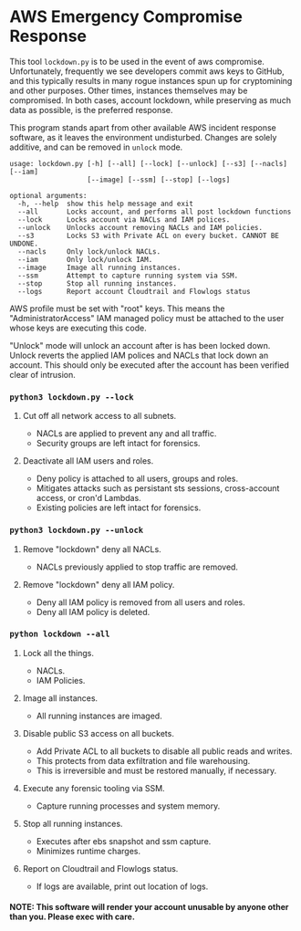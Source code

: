 # AWS Emergency Compromise Response

This tool `lockdown.py` is to be used in the event of aws compromise.  Unfortunately,
frequently we see developers commit aws keys to GitHub, and this typically results in many rogue
instances spun up for cryptomining and other purposes.  Other times, instances themselves may be
compromised. In both cases, account lockdown, while preserving as much data as possible, is the
preferred response.

This program stands apart from other available AWS incident response software, as it leaves the
environment undisturbed.  Changes are solely additive, and can be removed in `unlock` mode.


```
usage: lockdown.py [-h] [--all] [--lock] [--unlock] [--s3] [--nacls] [--iam]
                   [--image] [--ssm] [--stop] [--logs]

optional arguments:
  -h, --help  show this help message and exit
  --all       Locks account, and performs all post lockdown functions
  --lock      Locks account via NACLs and IAM polices.
  --unlock    Unlocks account removing NACLs and IAM policies.
  --s3        Locks S3 with Private ACL on every bucket. CANNOT BE UNDONE.
  --nacls     Only lock/unlock NACLs.
  --iam       Only lock/unlock IAM.
  --image     Image all running instances.
  --ssm       Attempt to capture running system via SSM.
  --stop      Stop all running instances.
  --logs      Report account Cloudtrail and Flowlogs status
```


AWS profile must be set with "root" keys.  This means the "AdministratorAccess" IAM managed
policy must be attached to the user whose keys are executing this code.


"Unlock" mode will unlock an account after is has been locked down.  Unlock reverts the
applied IAM polices and NACLs that lock down an account.  This should only be executed after
the account has been verified clear of intrusion.


### `python3 lockdown.py --lock`


1. Cut off all network access to all subnets.
   * NACLs are applied to prevent any and all traffic.
   * Security groups are left intact for forensics.
  

2. Deactivate all IAM users and roles.
   * Deny policy is attached to all users, groups and roles.
   * Mitigates attacks such as persistant sts sessions, cross-account access, or cron'd Lambdas.
   * Existing policies are left intact for forensics.


### `python3 lockdown.py --unlock`


1. Remove "lockdown" deny all NACLs.
   * NACLs previously applied to stop traffic are removed.


2. Remove "lockdown" deny all IAM policy.
   * Deny all IAM policy is removed from all users and roles.
   * Deny all IAM policy is deleted.


### `python lockdown --all`

1. Lock all the things.
   * NACLs.
   * IAM Policies.


2. Image all instances.
   * All running instances are imaged.


3. Disable public S3 access on all buckets.
   * Add Private ACL to all buckets to disable all public reads and writes.
   * This protects from data exfiltration and file warehousing.
   * This is irreversible and must be restored manually, if necessary.


4. Execute any forensic tooling via SSM.
   * Capture running processes and system memory.


5. Stop all running instances.
   * Executes after ebs snapshot and ssm capture.
   * Minimizes runtime charges.


6. Report on Cloudtrail and Flowlogs status.
   * If logs are available, print out location of logs.


#### NOTE: This software will render your account unusable by anyone other than you. Please exec with care.
